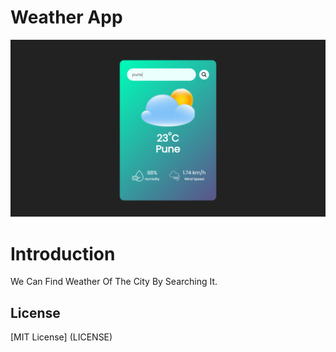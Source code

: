# Weather App

![alt text](./img/weatherApp.png)

# Introduction 

We Can Find Weather Of The City By Searching It.

## License

[MIT License] (LICENSE)
